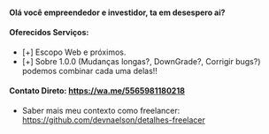 #### Olá você empreendedor e investidor, ta em desespero ai?

#### Oferecidos Serviços:
- [+] Escopo Web e próximos. 
- [+] Sobre 1.0.0 (Mudanças longas?, DownGrade?, Corrigir bugs?) podemos combinar cada uma delas!!

#### Contato Direto: https://wa.me/5565981180218
- Saber mais meu contexto como freelancer: https://github.com/devnaelson/detalhes-freelacer
